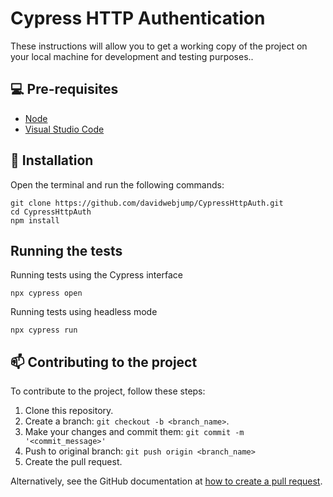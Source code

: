 # Cypress HTTP Authentication

These instructions will allow you to get a working copy of the project on your local machine for development and testing purposes..
## 💻 Pre-requisites

* [Node](https://nodejs.org/en/download/)
* [Visual Studio Code](https://code.visualstudio.com/download)

## 🔧 Installation

Open the terminal and run the following commands:

```
git clone https://github.com/davidwebjump/CypressHttpAuth.git
cd CypressHttpAuth
npm install
```
## Running the tests

Running tests using the Cypress interface
```
npx cypress open
```
Running tests using headless mode
```
npx cypress run
```
## 📫 Contributing to the project

To contribute to the project, follow these steps:

1. Clone this repository.
2. Create a branch: `git checkout -b <branch_name>`.
3. Make your changes and commit them: `git commit -m '<commit_message>'`
4. Push to original branch: `git push origin <branch_name>`
5. Create the pull request.

Alternatively, see the GitHub documentation at [how to create a pull request](https://help.github.com/en/github/collaborating-with-issues-and-pull-requests/creating-a-pull-request).
